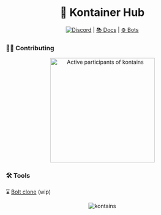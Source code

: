 <div align="center">
<h1>  🤝  Kontainer Hub </h1>

[![Discord](https://img.shields.io/discord/416779691525931008?color=%237289da&label=Discord)](https://discord.gg/zGn7MS6) | [📚 Docs](https://github.com/kontains/docs) | [⚙️ Bots](https://github.com/kontains/bots)

</div>

### 👩‍💻 Contributing

<a href="https://next.ossinsight.io/widgets/official/compose-org-activity-active-ranking?activity=participants&owner_id=23425913&period=past_12_months" target="_blank" style="display: block" align="center">
  <picture>
    <source media="(prefers-color-scheme: dark)" srcset="https://next.ossinsight.io/widgets/official/compose-org-activity-active-ranking/thumbnail.png?activity=participants&owner_id=23425913&period=past_12_months&image_size=1x1&color_scheme=dark" width="273" height="auto">
    <img alt="Active participants of kontains" src="https://next.ossinsight.io/widgets/official/compose-org-activity-active-ranking/thumbnail.png?activity=participants&owner_id=23425913&period=past_12_months&image_size=1x1&color_scheme=light" width="273" height="auto">
  </picture>
</a>

### 🛠️ Tools  

⌛ [Bolt clone](https://github.com/kontains/volt) (wip)



<footer>
<p align="center">
    <img src="https://komarev.com/ghpvc/?username=kontains&label=Profile%20views&color=0e75b6&style=flat" alt="kontains">
</p>
</footer>
